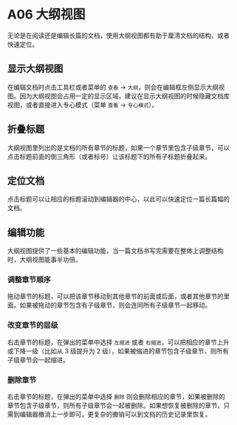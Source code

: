# A06 大纲视图

无论是在阅读还是编辑长篇的文档，使用大纲视图都有助于厘清文档的结构，或者快速定位。

## 显示大纲视图

在编辑文档时点击工具栏或者菜单的 `查看` -> `大纲`，则会在编辑框左侧显示大纲视图。因为大纲视图会占用一定的显示区域，建议在显示大纲视图的时候隐藏文档库视图，或者直接进入专心模式（菜单 `查看` -> `专心模式`）。

## 折叠标题

大纲视图里列出的是文档的所有章节的标题，如果一个章节里包含子级章节，可以点击标题前面的倒三角形（或者标号）让该标题下的所有子标题折叠起来。

## 定位文档

点击标题可以让相应的标题滚动到编辑器的中心，以此可以快速定位一篇长篇幅的文档。

## 编辑功能

大纲视图提供了一些基本的编辑功能，当一篇文档书写完需要在整体上调整结构时，大纲视图能事半功倍。

### 调整章节顺序

拖动章节的标题，可以把该章节移动到其他章节的前面或后面，或者其他章节的里面。如果被拖动的章节包含有子级章节，则会连同所有子级章节一起移动。

### 改变章节的层级

右击章节的标题，在弹出的菜单中选择 `左缩进` 或者 `右缩进`，可以把相应的章节上升或下降一级（比如从 3 级提升为 2 级），如果被缩进的章节包含子级章节，则所有子级章节会一起缩进。

### 删除章节

右击章节的标题，在弹出的菜单中选择 `删除` 则会删除相应的章节，如果被删除的章节包含子级章节，则所有子级章节会一起被删除。如果想恢复被删除的章节，只需到编辑器撤消上一步即可，更复杂的撤销可以到文档的历史记录里恢复。

